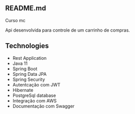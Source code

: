 <h2>
  README.md
</h2>


<div class="Box-body px-5 pb-5">
  <article class="markdown-body entry-content container-lg" itemprop="text">
       <a id="user-content-readings-application" class="anchor" aria-hidden="true" href="#readings-application"></a>
       Curso mc
      </h1>
      <p>Api desenvolvida para controle de um carrinho de compras.</p>
      <h1><a id="user-content-technologies" class="anchor" aria-hidden="true" href="#technologies"></a>
        Technologies
      </h1>
      <ul>
        <li>Rest Application</li>
        <li>Java 11</li>
        <li>Spring Boot</li>
        <li>Spring Data JPA</li>
        <li>Spring Security</li>
        <li>Autentcação com JWT</li>
        <li>Hibernate</li>
        <li>PostgreSql database</li>
        <li>Integração com AWS</li>
        <li>Documentação com Swagger</li>
      </ul>
    </article>
  </div>
</div>
